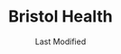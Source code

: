 ---
layout: location-page
date: Last Modified
description: "Local COVID-19 testing is available at Bristol Health in Bristol, Connecticut, USA."
permalink: "locations/connecticut/bristol/bristol-health/"
tags:
  - locations
  - connecticut
title: Bristol Health
uniqueName: bristol-health
state: Connecticut
stateAbbr: CT
hood: "Bristol"
address: "145 Queen St"
city: "Bristol"
zip: "06010"
zipsNearby: "01531 01535 01506 01507 01509 01508 01550 01518 01566 01570 01571 01515 01521 01585 06231 06232 06401 06278 06001 06233 06330 06750 06403 06801 06751 06002 06404 06405 06601 06602 06604 06605 06606 06607 06608 06610 06611 06612 06614 06615 06650 06673 06699 06752 06010 06011 06016 06804 06234 06018 06331 06019 06020 06409 06332 06235 06408 06410 06411 06412 06413 06414 06415 06420 06021 06022 06237 06753 06754 06807 06238 06416 06810 06811 06812 06813 06814 06816 06817 06239 06820 06241 06417 06419 06418 06422 06023 06024 06242 06025 06026 06423 06424 06447 06027 06243 06333 06088 06028 06244 06029 06082 06083 06426 06245 06824 06825 06828 06031 06030 06032 06034 06334 06335 06338 06339 06755 06829 06336 06033 06756 06035 06838 06830 06831 06836 06246 06340 06349 06437 06438 06439 06247 06350 06101 06102 06103 06104 06105 06106 06107 06108 06109 06110 06111 06112 06114 06115 06117 06118 06119 06120 06123 06126 06127 06128 06129 06131 06132 06133 06134 06137 06138 06140 06141 06142 06143 06144 06145 06146 06147 06150 06151 06152 06153 06154 06155 06156 06160 06161 06167 06176 06180 06183 06199 06440 06248 06441 06442 06351 06037 06757 06039 06249 06759 06443 06040 06041 06042 06043 06045 06250 06444 06450 06451 06762 06455 06456 06457 06459 06460 06461 06467 06468 06353 06469 06354 06758 06763 06355 06388 06770 06050 06051 06052 06053 06840 06057 06501 06502 06503 06504 06505 06506 06507 06508 06509 06510 06511 06512 06513 06514 06515 06516 06517 06518 06519 06520 06521 06524 06525 06530 06531 06532 06533 06534 06535 06536 06537 06538 06540 06320 06776 06470 06482 06357 06058 06471 06059 06472 06254 06060 06255 06473 06359 06474 06256 06850 06851 06852 06853 06854 06855 06856 06857 06858 06859 06860 06360 06365 06370 06870 06371 06372 06475 06373 06477 06781 06061 06374 06062 06479 06063 06782 06258 06230 06259 06064 06480 06260 06375 06262 06875 06876 06877 06879 06878 06065 06091 06481 06067 06263 06783 06068 06264 06478 06483 06069 06484 06784 06070 06071 06072 06487 06488 06073 06489 06785 06376 06890 06265 06266 06074 06267 06075 06076 06077 06901 06902 06903 06904 06905 06906 06907 06910 06911 06912 06913 06914 06920 06921 06922 06925 06926 06927 06928 06377 06491 06378 06379 06251 06268 06269 06078 06080 06079 06380 06081 06786 06778 06787 06277 06084 06790 06791 06792 06382 06013 06085 06087 06066 06383 06384 06492 06493 06494 06495 06777 06793 06794 06701 06702 06703 06704 06705 06706 06708 06710 06712 06716 06720 06721 06722 06723 06724 06725 06726 06749 06385 06779 06795 06387 06089 06498 06796 06090 06880 06881 06883 06888 06889 06896 06092 06093 06279 06226 06897 06280 06006 06095 06096 06094 06098 06798 06281 06282 06389 01256 01001 01002 01003 01004 01059 01330 01222 01223 01007 01008 01009 01010 01225 01011 01012 01084 01013 01014 01020 01021 01022 01341 01026 01226 01227 01027 01062 01028 01106 01116 01029 01030 01031 01229 01032 01033 01034 01230 01035 01036 01037 01038 01088 01039 01235 01040 01041 01236 01050 01224 01237 01238 01264 01053 01240 01242 01054 01056 01243 01244 01057 01245 01060 01061 01063 01066 01253 01069 01201 01202 01203 01070 01254 01071 01097 01255 01257 01072 01073 01373 01252 01258 01259 01075 01260 01077 01101 01102 01103 01104 01105 01107 01108 01109 01111 01115 01118 01119 01128 01129 01138 01139 01144 01151 01152 01199 01262 01263 01375 01079 01080 01081 01082 01083 01092 01085 01086 01089 01090 01266 01093 01094 01095 01096 01270 01098 06390 02827 02825 02833 10501 12501 12502 12503 10504 10505 12506 12508 10911 10506 10507 12510 12411 10509 10510 10511 10512 12511 12414 10514 12512 12513 12514 12515 10516 12417 12516 12517 12518 12520 12419 12521 10517 10518 10519 10520 10521 12522 12523 12429 12524 10922 10524 12526 12432 12527 10526 10527 10528 10532 12440 12528 10928 12529 12530 12531 12533 12534 12537 12443 12538 10535 10536 12401 12402 12540 12449 10537 10540 12541 10541 10542 12453 12542 10545 12544 12555 12545 12546 10546 12547 12548 10547 10548 10953 10549 12456 12550 12551 12552 12553 12561 10560 10562 12563 12564 10566 10567 12565 12567 12568 12569 10570 10573 12466 12601 12602 12603 12604 12570 10576 10577 10578 10579 12504 12507 12571 12572 12574 12471 12472 12475 12578 12477 10587 10588 10589 10590 12580 12581 12582 10594 12486 12583 10986 12487 12584 10595 12585 10596 10597 12590 12592 12490 12493 10996 10997 10601 10602 10603 10604 10605 10606 10607 10610 12594 10598 11931 11932 11933 11720 11934 11721 11749 11760 11725 11727 11935 11939 11940 11731 11941 11942 11733 11738 11740 11944 11946 11741 00501 00544 11742 11743 11947 11754 11755 11948 11949 11950 11952 11763 11953 11764 11955 11766 11767 11956 11768 11957 11958 11776 11777 11959 11960 11961 11901 11778 11779 11963 11780 11784 11964 11965 11967 11786 11787 11788 11789 11970 11971 11972 11790 11794 11973 11792 11976 11977 11980 12015 12017 12029 12037 12050 12060 12075 12125 12136 12165 12172 12174 12195 01133 01195 06386 06454 06497 06832 06842 10571 10572 12593" 
mapUrl: "http://maps.apple.com/?q=Bristol+Health&address=145+Queen+St,Bristol,Connecticut,06010"
locationType: Drive-thru
phone: "860-261-6855"
website: "undefined"
onlineBooking: undefined
closed: undefined
closedUpdate: April 20th, 2020
notes: "Limited test kits available. By appointment only. Requires referral from a primary health provider."
days: M-Sat
hours: 8AM-4PM
ctaMessage: Call 860-261-6855
ctaUrl: "tel:860-261-6855"
---